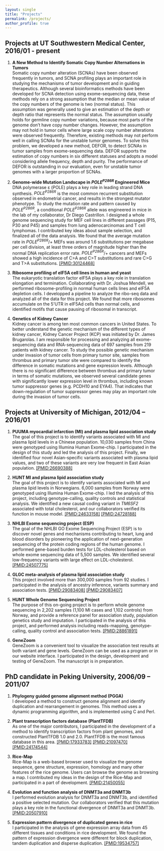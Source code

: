 ```yaml
---
layout: single
title: "Projects"
permalink: /projects/
author_profile: true
---
```


## Projects at UT Southwestern Medical Center, 2016/01 - present
1. **A New Method to Identify Somatic Copy Number Alternations in Tumors**  
     Somatic copy number alteration (SCNAs) have been observed frequently in tumors, and SCNA profiling plays an important role in studying the mechanisms of tumor development and in guiding therapeutics. Although several bioinformatics methods have been developed for SCNA detection using exome-sequencing data, these methods rely on a strong assumption that the median or mean value of the copy numbers of the genome is two (normal status). This assumption was generally used to give an estimation of the depth or depth ratio that represents the normal status. The assumption usually holds for germline copy number variations, because most parts of the genome don’t have copy number changes. However, the assumption may not hold in tumor cells where large scale copy number alterations were observed frequently. Therefore, existing methods may not perform well in calling SCNAs for the unstable tumor genomes. To solve this problem, we developed a new method, DEFOR, to detect SCNAs in tumor samples from exome-sequencing data. DEFOR supports the estimation of copy numbers in six different statuses and adopts a model considering allele frequency, depth and purity. The performance of DEFOR is outstanding in our evaluation, even for unstable tumor genomes with a larger proportion of SCNAs.

2. **Genome-wide Mutation Landscape in _POLE<sup>P286R</sup>_ Engineered Mice**  
    DNA polymerase ε (POLE) plays a key role in leading strand DNA synthesis. _POLE<sup>P286R</sup>_ is the most common recurrent substitution observed in endometrial cancer, and results in the strongest mutator phenotype. To study the mutation rate and pattern caused by _POLE<sup>P286R</sup>_, a conditional _POLE<sup>P286R</sup>_ allele was engineered in mice in the lab of my collaborator, Dr Diego Castrillon. I designed a whole genome sequencing study for MEF cell lines in different passages (P15, P30 and P45) and samples from lung adenocarcinomas and T cell lymphomas. I contributed key ideas about sample selection, and finalized all of the data analysis. We found that the average mutation rate in _POLE<sup>P286R</sup>_/+ MEFs was around 1.6 substitutions per megabase per cell division, at least three orders of magnitude higher than the normal DNA replication error rate. _POLE<sup>P286R</sup>_/+ cancers and MEFs showed a high incidence of C>A and C>T substitutions and rare C>G and T>A substitutions. [[PMID:30124468]](https://www.ncbi.nlm.nih.gov/pubmed/30124468)
    
3. **Ribosome profiling of eIF5A cell lines in human and yeast**  
    The eukaryotic translation factor eIF5A plays a key role in translation elongation and termination. Collaborating with Dr. Joshua Mendell, we performed ribosome-profiling in normal human cells lines and eIF5A depletion cells. I developped a pipeline to analyze the ribo-seq data and analyzed all of the data for this project. We found that more ribosomes accumulate on the 5'UTR in eIF5Ad cells than normal cells, and identified motifs that cause pausing of ribosomal in transcript.

4. **Genetics of Kidney Cancer**  
    Kidney cancer is among ten most common cancers in United States. To better understand the genetic mechanism of the different types of kidney cancer, Kidney Cancer Project (KCP) was initiated by Dr. James Brugarolas. I am responsible for processing and analyzing all exome-sequencing data and RNA-sequencing data of 697 samples from 219 patients with kidney cancer. To study the possible genetic mechanism under invasion of tumor cells from primary tumor site, samples from thrombus and primary tumor site were compared to identify the difference in somatic mutations and gene expression levels. Although there is no significant difference between thrombus and primary tumor in terms of somatic mutations, we observed several candidate genes with significantly lower expression level in thrombus, including known tumor suppressor genes (e.g. PCDH10 and EYA4). That indicates that down-regulation of tumor suppressor genes may play an important role during the invasion of tumor cells.

## Projects at University of Michigan, 2012/04 – 2016/01
1. **PUUMA myocardial infarction (MI) and plasma lipid association study**  
    The goal of this project is to identify variants associated with MI and plasma lipid levels in a Chinese population. 10,030 samples from China were genotyped using Illumina Human Exome-chip. I participated in the design of this study and led the analysis of this project. Finally, we identified four novel Asian-specific variants associated with plasma lipid values, and two of these variants are very low frequent in East Asian population. [[PMID:26690388]](https://www.ncbi.nlm.nih.gov/pubmed/26690388)

2. **HUNT MI and plasma lipid association study**  
    The goal of this project is to identify variants associated with MI and plasma lipid levels in Norwegians. 6,000 samples from Norway were genotyped using Illumina Human Exome-chip. I led the analysis of this project, including genotype-calling, quality controls and statistical analysis. We identified a new causal coding variant in _TM6SF2_ associated with total cholesterol, and our collaborators verified its function in mouse model. [[PMID:24633158]](https://www.ncbi.nlm.nih.gov/pubmed/24633158) [[PMID:24728188]](https://www.ncbi.nlm.nih.gov/pubmed/24728188)

3. **NHLBI Exome sequencing project (ESP)**  
    The goal of the NHLBI GO Exome Sequencing Project (ESP) is to discover novel genes and mechanisms contributing to heart, lung and blood disorders by pioneering the application of next-generation sequencing of the protein coding regions of the human genome. I performed gene-based burden tests for LDL-cholesterol based on whole exome sequencing data of 5,500 samples. We identified several low-frequency variants with large effect on LDL-cholesterol. [[PMID:24507775]](https://www.ncbi.nlm.nih.gov/pubmed/24507775)

4. **GLGC meta-analysis of plasma lipid association study**  
    This project involved more than 300,000 samples from 92 studies. I participated in the analysis of ancestry inference, variants summary and association tests. [[PMID:29083408]](https://www.ncbi.nlm.nih.gov/pubmed/29083408) [[PMID:29083407]](https://www.ncbi.nlm.nih.gov/pubmed/29083407)

5. **HUNT Whole Genome Sequencing Project**  
    The purpose of this on-going project is to perform whole genome sequencing in 2,202 samples (1,100 MI cases and 1,102 controls) from Norway, and provide a reference panel for association study, population genetics study and imputation. I participated in the analysis of this project, and performed analysis including reads-mapping, genotype-calling, quality control and association tests. [[PMID:28861891]](https://www.ncbi.nlm.nih.gov/pubmed/28861891)

6. **GeneZoom**  
    GeneZoom is a convenient tool to visualize the association test results at both variant and gene levels. GeneZoom can be used as a program or in our website interface. I participated in the design, development and testing of GeneZoom. The manuscript is in preparation.


## PhD candidate in Peking University, 2006/09 – 2011/07

1. **Phylogeny guided genome alignment method (PGGA)**  
    I developed a method to construct genome alignment and identify duplication and rearrangement in genomes. This method uses a dynamic programming algorithm, and is implemented using C and Perl.

2. **Plant transcription factors database (PlantTFDB)**  
    As one of the major contributors, I participated in the development of a method to identify transcription factors from plant genomes, and constructed PlantTFDB 1.0 and 2.0. PlantTFDB is the most famous database in this area. [[PMID:17933783]](https://www.ncbi.nlm.nih.gov/pubmed/17933783) [[PMID:21097470]](https://www.ncbi.nlm.nih.gov/pubmed/21097470) [[PMID:24174544]](https://www.ncbi.nlm.nih.gov/pubmed/24174544)

3. **Rice-Map**  
    Rice-Map is a web-based browser used to visualize the genome sequence, gene structure, expression, homology and many other features of the rice genome. Users can browse the genome as browsing a map. I contributed my ideas in the design of the Rice-Map and participated in a part of development. [[PMID:21450055]](https://www.ncbi.nlm.nih.gov/pubmed/21450055)

4. **Evolution and function analysis of DNMT3a and DNMT3b**  
    I performed evolution analysis for DNMT3a and DNMT3b, and identified a positive selected mutation. Our collaborators verified that this mutation plays a key role in the functional divergence of DNMT3a and DNMT3b. [[PMID:20507910]](https://www.ncbi.nlm.nih.gov/pubmed/20507910)

5. **Expression pattern divergence of duplicated genes in rice**  
    I participated in the analysis of gene expression array data from 45 different tissues and conditions in rice development. We found the pattern of expression divergence were different for block duplication, tandem duplication and disperse duplication. [[PMID:19534757]](https://www.ncbi.nlm.nih.gov/pubmed/19534757)
